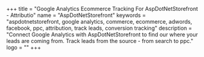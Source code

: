 +++
title = "Google Analytics Ecommerce Tracking For AspDotNetStorefront - Attributio"
name = "AspDotNetStorefront"
keywords = "aspdotnetstorefront, google analytics, commerce, ecommerce, adwords, facebook, ppc, attribution, track leads, conversion tracking"
description = "Connect Google Analytics with AspDotNetStorefront to find our where your leads are coming from. Track leads from the source - from search to ppc."
logo = ""
+++
